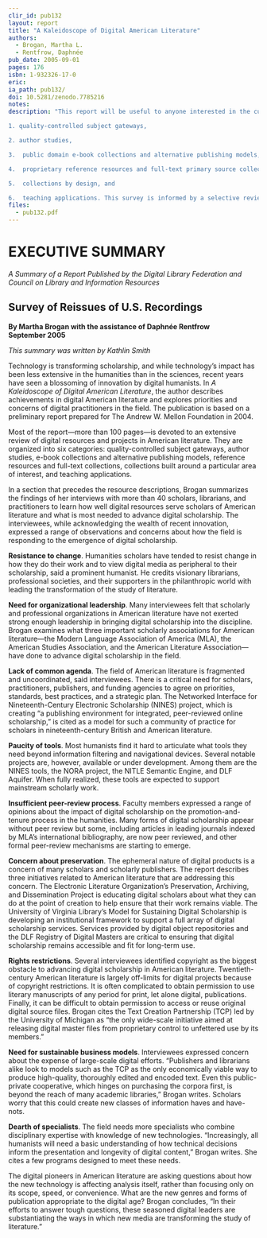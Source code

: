```yaml
---
clir_id: pub132
layout: report
title: "A Kaleidoscope of Digital American Literature"
authors: 
  - Brogan, Martha L. 
  - Rentfrow, Daphnée
pub_date: 2005-09-01
pages: 176
isbn: 1-932326-17-0
eric:
ia_path: pub132/
doi: 10.5281/zenodo.7785216
notes:
description: "This report will be useful to anyone interested in the current state of online American literature resources. Its purpose is twofold: to offer a sampling of the types of digital resources currently available or under development in support of American literature; and to identify the prevailing concerns of specialists in the field as expressed during interviews conducted between July 2004 and May 2005. Part two of the report consolidates the results of these interviews with an exploration of resources currently available. Part three examines six categories of digital work in progress: 

1. quality-controlled subject gateways, 

2. author studies, 

3.  public domain e-book collections and alternative publishing models, 

4.  proprietary reference resources and full-text primary source collections, 

5.  collections by design, and 

6.  teaching applications. This survey is informed by a selective review of the recent literature."
files:
  - pub132.pdf
---
```


# EXECUTIVE SUMMARY

_A Summary of a Report Published by the Digital Library Federation and Council on Library and Information Resources_

Survey of Reissues of U.S. Recordings
-------------------------------------

**By Martha Brogan with the assistance of Daphnée Rentfrow  
September 2005**

_This summary was written by Kathlin Smith_

Technology is transforming scholarship, and while technology’s impact has been less extensive in the humanities than in the sciences, recent years have seen a blossoming of innovation by digital humanists. In _A Kaleidoscope of Digital American Literature_, the author describes achievements in digital American literature and explores priorities and concerns of digital practitioners in the field. The publication is based on a preliminary report prepared for The Andrew W. Mellon Foundation in 2004.

Most of the report—more than 100 pages—is devoted to an extensive review of digital resources and projects in American literature. They are organized into six categories: quality-controlled subject gateways, author studies, e-book collections and alternative publishing models, reference resources and full-text collections, collections built around a particular area of interest, and teaching applications.

In a section that precedes the resource descriptions, Brogan summarizes the findings of her interviews with more than 40 scholars, librarians, and practitioners to learn how well digital resources serve scholars of American literature and what is most needed to advance digital scholarship. The interviewees, while acknowledging the wealth of recent innovation, expressed a range of observations and concerns about how the field is responding to the emergence of digital scholarship.

**Resistance to change**. Humanities scholars have tended to resist change in how they do their work and to view digital media as peripheral to their scholarship, said a prominent humanist. He credits visionary librarians, professional societies, and their supporters in the philanthropic world with leading the transformation of the study of literature.

**Need for organizational leadership**. Many interviewees felt that scholarly and professional organizations in American literature have not exerted strong enough leadership in bringing digital scholarship into the discipline. Brogan examines what three important scholarly associations for American literature—the Modern Language Association of America (MLA), the American Studies Association, and the American Literature Association—have done to advance digital scholarship in the field.

**Lack of common agenda**. The field of American literature is fragmented and uncoordinated, said interviewees. There is a critical need for scholars, practitioners, publishers, and funding agencies to agree on priorities, standards, best practices, and a strategic plan. The Networked Interface for Nineteenth-Century Electronic Scholarship (NINES) project, which is creating “a publishing environment for integrated, peer-reviewed online scholarship,” is cited as a model for such a community of practice for scholars in nineteenth-century British and American literature.

**Paucity of tools**. Most humanists find it hard to articulate what tools they need beyond information filtering and navigational devices. Several notable projects are, however, available or under development. Among them are the NINES tools, the NORA project, the NITLE Semantic Engine, and DLF Aquifer. When fully realized, these tools are expected to support mainstream scholarly work.

**Insufficient peer-review process**. Faculty members expressed a range of opinions about the impact of digital scholarship on the promotion-and-tenure process in the humanities. Many forms of digital scholarship appear without peer review but some, including articles in leading journals indexed by MLA’s international bibliography, are now peer reviewed, and other formal peer-review mechanisms are starting to emerge.

**Concern about preservation**. The ephemeral nature of digital products is a concern of many scholars and scholarly publishers. The report describes three initiatives related to American literature that are addressing this concern. The Electronic Literature Organization’s Preservation, Archiving, and Dissemination Project is educating digital scholars about what they can do at the point of creation to help ensure that their work remains viable. The University of Virginia Library’s Model for Sustaining Digital Scholarship is developing an institutional framework to support a full array of digital scholarship services. Services provided by digital object repositories and the DLF Registry of Digital Masters are critical to ensuring that digital scholarship remains accessible and fit for long-term use.

**Rights restrictions**. Several interviewees identified copyright as the biggest obstacle to advancing digital scholarship in American literature. Twentieth-century American literature is largely off-limits for digital projects because of copyright restrictions. It is often complicated to obtain permission to use literary manuscripts of any period for print, let alone digital, publications. Finally, it can be difficult to obtain permission to access or reuse original digital source files. Brogan cites the Text Creation Partnership (TCP) led by the University of Michigan as “the only wide-scale initiative aimed at releasing digital master files from proprietary control to unfettered use by its members.”

**Need for sustainable business models**. Interviewees expressed concern about the expense of large-scale digital efforts. “Publishers and librarians alike look to models such as the TCP as the only economically viable way to produce high-quality, thoroughly edited and encoded text. Even this public-private cooperative, which hinges on purchasing the corpora first, is beyond the reach of many academic libraries,” Brogan writes. Scholars worry that this could create new classes of information haves and have-nots.

**Dearth of specialists**. The field needs more specialists who combine disciplinary expertise with knowledge of new technologies. “Increasingly, all humanists will need a basic understanding of how technical decisions inform the presentation and longevity of digital content,” Brogan writes. She cites a few programs designed to meet these needs.

The digital pioneers in American literature are asking questions about how the new technology is affecting analysis itself, rather than focusing only on its scope, speed, or convenience. What are the new genres and forms of publication appropriate to the digital age? Brogan concludes, “In their efforts to answer tough questions, these seasoned digital leaders are substantiating the ways in which new media are transforming the study of literature.”
